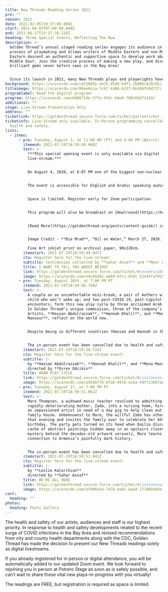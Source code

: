 ```yaml
---
title: New Threads Reading Series 2021
pre: ""
season: 2021
date: 2021-02-05T19:37:00.000Z
start: 2021-08-03T07:00:00.000Z
end: 2021-08-17T23:37:38.228Z
heading: Three Special Events, Reflecting The Now
description: >-
  Golden Thread’s annual staged reading series engages its audience in the
  process of playmaking and allows writers of Middle Eastern and non-Middle
  Eastern descent an authentic and supportive space to develop work about the
  Middle East. Join the creative process of making a new play, and discover
  brilliant gems never before seen in the Bay Area!


  Since its launch in 2011, many New Threads plays and playwrights have continued on to receive mainstage productions. The readings are accompanied by talkbacks with the artists and other experts that comment on the themes of the play.
background: https://ucarecdn.com/ce518d5b-da25-45d9-b4f1-2b886c620c05/
titleimage: https://ucarecdn.com/86ee0cca-7cb7-4486-b137-6b166fb9d72f/
programlabel: Read the digital program!
program: https://ucarecdn.com/b96671de-5ffe-45dc-b0e0-788c69d71410/
additional: ""
stage: Live-Stream Presentation Only
address: ""
ticketlink: https://goldenthread.secure.force.com/ticket/patronticket__publicticketapp#/
ticketinfo: Live-Stream only available. In-Person programming cancelled due to
  health and safety.
lists:
  - items:
      - pre: Tuesday, August 3, at 11:00 AM (PT) and 9:00 PM (Beirut)
        itemend: 2021-07-19T18:59:49.968Z
        text: >-
          ***This special opening event is only available via digital
          live-stream.***


          On August 4, 2020, at 6:07 PM one of the biggest non-nuclear explosions in the history of mankind happened at the port of Beirut, Lebanon. This catastrophic event claimed the lives of more than 200 victims, injured 7000 and left 300,000 homeless and caused massive property damage across the city. Golden Thread Productions collaborates with **Al Madina Theatre** and the **Legal Agenda** in Lebanon to present *I Want to Tell You About Beirut*, which commemorates the 1-year mark of the explosion that ruined the lives of thousands of innocent civilians. The event will commence with a recorded reading of testimonies presented in English and Arabic by actors based in San Francisco and actors based in Beirut and will be followed by a live roundtable discussion featuring **Sahar Assaf** (Executive Artistic Director, Golden Thread Productions), **Nidal Alashkar** (Artistic Director, Al Madina Theatre), **Zeina Daccache** (Executive Director, Catharsis - Lebanese Center for Drama Therapy), **Ghida Frangieh** (Lawyer, Legal Agenda), **Tania El Khoury** (Director, OSUN Center for Human Rights and the Arts at Bard), and **Hamed Sinno** (Musician and Writer). 


          The event is accessible for English and Arabic speaking audiences and will last for approximately 90 minutes.


          Space is limited. Register early for Zoom participation. 


          This program will also be broadcast on [Howlround](https://howlround.com/happenings/livestreaming-performance-and-conversation-i-want-tell-you-about-beirut).


          [Read More](https://goldenthread.org/posts/content-guide/) content information.


          Image Credit - **Dia Mrad**, “Oil on Water,” March 27, 2020. \

          Fine Art inkjet print on archival paper, 90x120cm.
        itemstart: 2021-07-19T18:59:49.947Z
        cta: Register here for the live-stream!
        subtitle: testimonies collected by **Sahar Assaf** and **Nour Annan**
        title: I WANT TO TELL YOU ABOUT BEIRUT
        link: https://goldenthread.secure.force.com/ticket/#/events/a0S3Z000007YNJIUA4
        image: https://ucarecdn.com/e4c66d82-a669-4fcc-97dc-21e45fa70256/
      - pre: Tuesday, August 10th, at 7:00 PM PT
        itemend: 2021-07-19T18:59:50.740Z
        text: >-
          A couple on an uncomfortable mini-break; a pair of mothers with a
          child who won’t wake up; and two post-COVID 19, post-Capitol riots
          encounters; form this new play cycle by three acclaimed Arab writers.
          In Golden Thread’s unique commission, three of the company’s Resident
          Artists, **Hassan Abdulrazzak**, **Hannah Khalil**, and **Mona
          Mansour**, reflect on the world now. 


          Despite being in different countries (Hassan and Hannah in the UK and Mona in the US) the trio worked closely, connecting online and taking each other’s ideas as inspiration. They spent time talking about what felt important and resonant after this time of change.  The result is a series of satirical, moving and poignant vignettes that will give audiences much food for thought. 


          The in-person event has been cancelled due to health and safety.
        itemstart: 2021-07-19T18:59:50.724Z
        cta: Register here for the live-stream event!
        subtitle: |-
          by **Hassan Abdulrazzak**, **Hannah Khalil**, and **Mona Mansour** 
          directed by **Evren Odcikin**
        title: ARAB PLAY CYCLE
        link: https://goldenthread.secure.force.com/ticket/#/instances/a0F3Z00000rP1HFUA0
        image: https://ucarecdn.com/a568bf7b-6fa8-497b-acba-e9f713667a8e/
      - pre: Tuesday, August 17, at 7:00 PM PT
        itemend: 2021-07-19T18:59:51.062Z
        text: >-
          Maro Thompson, a widowed music teacher resolved to admitting her
          rapidly deteriorating mother, Zada, into a nursing home, hires Emilio,
          an impassioned artist in need of a day gig to help clean out the
          family house. Unbeknownst to Maro, the willful Zada has other plans
          that evening and invites the family over to celebrate her 84th
          birthday. The party gets turned on its head when Emilio discovers a
          cache of abstract paintings hidden away in an upstairs closet. As the
          mystery behind the decades-old artwork unravels, Maro learns of her
          connection to Armenia’s painfully dark history.


          The in-person event has been cancelled due to health and safety.
        itemstart: 2021-07-19T18:59:51.041Z
        cta: Register here for the live-stream event!
        subtitle: |-
          by **Leslie Kalarchian** 
          directed by **Sahar Assaf**
        title: WE'RE ALL HERE
        link: https://goldenthread.secure.force.com/ticket/#/instances/a0F3Z00000rP1q2UAC
        image: https://ucarecdn.com/bfd96e54-747b-4a01-baa4-177804d6dafe/
cast:
  heading: ""
photos:
  heading: Photo Gallery
---
```

The health and safety of our artists, audiences and staff is our highest priority. In response to health and safety developments related to the recent surge of COVID infections in the Bay Area and revised recommendations from city and county health departments along with the CDC, Golden Thread has made the decision to present our New Threads readings solely as digital livestreams.

If you already registered for in person or digital attendance, you will be automatically added to our updated Zoom event. We look forward to rejoining you in person at Potrero Stage as soon as is safely possible, and can’t wait to share these vital new plays-in-progress with you virtually!

The readings are FREE, but registration is required as space is limited.